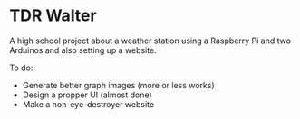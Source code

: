 # TDR Walter
A high school project about a weather station using a Raspberry Pi and two Arduinos and also setting up a website.

To do:
<ul>
    <li>Generate better graph images (more or less works)
    <li>Design a propper UI (almost done)
    <li>Make a non-eye-destroyer website
<ul/>
